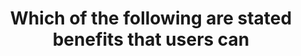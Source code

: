 ---
layout: answer
title: "Which of the following are stated benefits that users can "
blurb: "<p>Visibility of physical cores, EC2 instance affinity and an integrated license manager that promises to help organizations save money on licensing costs"
quid: 7
---